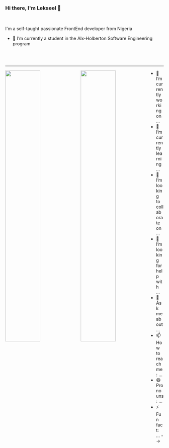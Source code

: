 ### Hi there, I'm Lekseel 👋
<br>


I'm a self-taught passionate FrontEnd developer from Nigeria

- 🌱 I’m currently a student in the Alx-Holberton Software Engineering program
<br>
<br>
<hr>
 <img align="left" width="47%" src="https://github-readme-stats.vercel.app/api?username=lekseel&show_icons=true&theme=radical"/>
 
 <img align="left" width="47%" src="https://github-readme-stats.vercel.app/api/top-langs/?username=anuraghazra&layout=compact" />



- 🔭 I’m currently working on ...
- 🌱 I’m currently learning ...
- 👯 I’m looking to collaborate on ...
- 🤔 I’m looking for help with ...
- 💬 Ask me about ...
- 📫 How to reach me: ...
- 😄 Pronouns: ...
- ⚡ Fun fact: ...
-->
